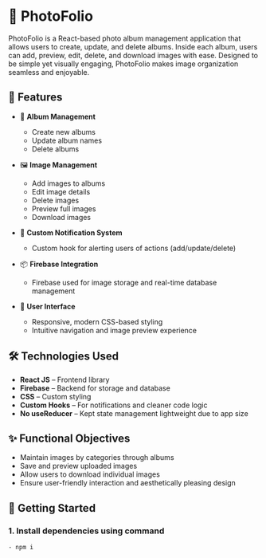 # 📸 PhotoFolio

PhotoFolio is a React-based photo album management application that allows users to create, update, and delete albums. Inside each album, users can add, preview, edit, delete, and download images with ease. Designed to be simple yet visually engaging, PhotoFolio makes image organization seamless and enjoyable.

## 🚀 Features

- 📁 **Album Management**
  - Create new albums
  - Update album names
  - Delete albums

- 🖼️ **Image Management**
  - Add images to albums
  - Edit image details
  - Delete images
  - Preview full images
  - Download images

- 🔔 **Custom Notification System**
  - Custom hook for alerting users of actions (add/update/delete)

- 📦 **Firebase Integration**
  - Firebase used for image storage and real-time database management

- 🎨 **User Interface**
  - Responsive, modern CSS-based styling
  - Intuitive navigation and image preview experience

## 🛠️ Technologies Used

- **React JS** – Frontend library
- **Firebase** – Backend for storage and database
- **CSS** – Custom styling
- **Custom Hooks** – For notifications and cleaner code logic
- **No useReducer** – Kept state management lightweight due to app size

## ✨ Functional Objectives

- Maintain images by categories through albums
- Save and preview uploaded images
- Allow users to download individual images
- Ensure user-friendly interaction and aesthetically pleasing design

## 🔧 Getting Started

### 1. Install dependencies using command
    - npm i
